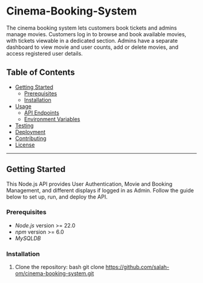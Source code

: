 # Cinema-Booking-System
The cinema booking system lets customers book tickets and admins manage movies. Customers log in to browse and book available movies, with tickets viewable in a dedicated section. Admins have a separate dashboard to view movie and user counts, add or delete movies, and access registered user details.

## Table of Contents

- [Getting Started](#getting-started)
  - [Prerequisites](#prerequisites)
  - [Installation](#installation)
- [Usage](#usage)
  - [API Endpoints](#api-endpoints)
  - [Environment Variables](#environment-variables)
- [Testing](#testing)
- [Deployment](#deployment)
- [Contributing](#contributing)
- [License](#license)

---

## Getting Started

This Node.js API provides User Authentication, Movie and Booking Management, and different displays if logged in as Admin. Follow the guide below to set up, run, and deploy the API.

### Prerequisites

- *Node.js* version >= 22.0
- *npm* version >= 6.0
- *MySQLDB*

### Installation

1. Clone the repository:
   bash
   git clone https://github.com/salah-om/cinema-booking-system.git
   
